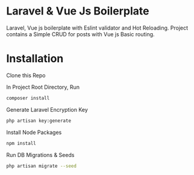 # Laravel & Vue Js Boilerplate
Laravel, Vue js boilerplate with Eslint validator and Hot Reloading. Project contains a Simple CRUD for posts with Vue js Basic routing.

# Installation
Clone this Repo

In Project Root Directory, Run
```sh
composer install
```
Generate Laravel Encryption Key
```sh
php artisan key:generate
```

Install Node Packages
```sh
npm install
```

Run DB Migrations & Seeds
```sh
php artisan migrate --seed
```
